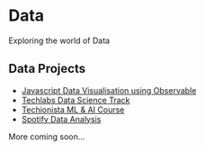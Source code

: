 # Data
Exploring the world of Data

## Data Projects

- [Javascript Data Visualisation using Observable](https://observablehq.com/@workspace-data?tab=notebooks)
- [Techlabs Data Science Track](https://github.com/agcdtmr/data/tree/main/TechLabs)
- [Techionista ML & AI Course](https://github.com/agcdtmr/data/blob/main/Certificate-ML-AI.pdf)
- [Spotify Data Analysis](https://github.com/agcdtmr/spotify-data)

More coming soon...
